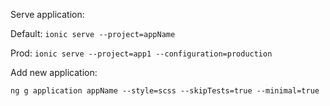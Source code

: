 Serve application:

Default: `ionic serve --project=appName`

Prod: `ionic serve --project=app1 --configuration=production`

Add new application:

`ng g application appName --style=scss --skipTests=true --minimal=true`

